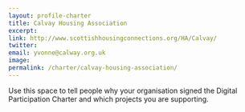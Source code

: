 ```yaml
---
layout: profile-charter
title: Calvay Housing Association
excerpt: 
link: http://www.scottishhousingconnections.org/HA/Calvay/
twitter: 
email: yvonne@calway.org.uk
image: 
permalink: /charter/calvay-housing-association/ 
---
```


Use this space to tell people why your organisation signed the Digital Participation Charter and which projects you are supporting.
